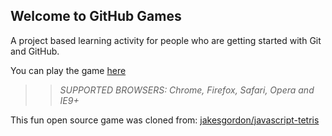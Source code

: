 ## Welcome to GitHub Games

A project based learning activity for people who are getting started with Git and GitHub.

You can play the game [here](https://michael-lam8.github.io/github-games/)

>> _*SUPPORTED BROWSERS*: Chrome, Firefox, Safari, Opera and IE9+_

This fun open source game was cloned from: [jakesgordon/javascript-tetris](https://github.com/jakesgordon/javascript-tetris)

